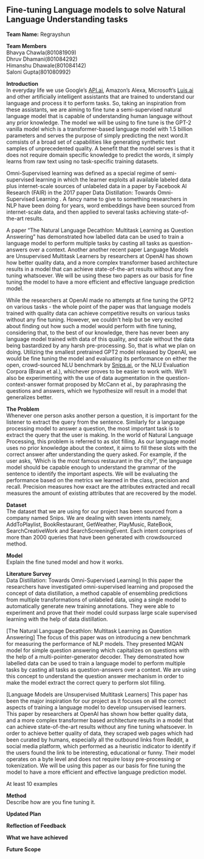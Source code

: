<h2 id="fine-tuning-language-models-to-solve-natural-language-understanding-tasks"><strong>Fine-tuning Language models to solve Natural Language Understanding tasks</strong></h2>
<p><strong>Team Name:</strong> Regrayshun</p>
<p><strong>Team Members</strong><br>
Bhavya Chawla(801081909)<br>
Dhruv Dhamani(801084292)<br>
Himanshu Dhawale(801084142)<br>
Saloni Gupta(801080992)</p>
<p><strong>Introduction</strong><br>
In everyday life we use Google’s <a href="http://API.ai">API.ai</a>, Amazon’s Alexa, Microsoft’s <a href="http://Luis.ai">Luis.ai</a> and other artificially intelligent assistants that are trained to understand our language and process it to perform tasks. So, taking an inspiration from these assistants, we are aiming to fine tune a semi-supervised natural language model that is capable of understanding human language without any prior knowledge. The model we will be using to fine tune is the GPT-2 vanilla model which is a transformer-based language model with 1.5 billion parameters and serves the purpose of simply predicting the next word.It comsists of a broad set of capabilities like generating synthetic text samples of unprecedented quality. A benefit that the model serves is that it does not require domain specific knowledge to predict the words, it simply learns from raw text using no task-specific training datasets.</p>
<p>Omni-Supervised learning was defined as a special regime of semi-supervised learning in which the learner exploits all available labeled data plus internet-scale sources of unlabeled data in a paper by Facebook AI Research (FAIR) in the 2017 paper Data Distillation: Towards Omni-Supervised Learning . A fancy name to give to something researchers in NLP have been doing for years, word embeddings have been sourced from internet-scale data, and then applied to several tasks achieving state-of-the-art results.</p>
<p>A paper “The Natural Language Decathlon: Multitask Learning as Question Answering” has demonstrated how labelled data can be used to train a language model to perform multiple tasks by casting all tasks as question-answers over a context. Another another recent paper Language Models are Unsupervised Multitask Learners by researchers at OpenAI has shown how better quality data, and a more complex transformer based architecture results in a model that can achieve state-of-the-art results without any fine tuning whatsoever. We will be using these two papers as our basis for fine tuning the model to have a more efficient and effective language prediction model.</p>
<p>While the researchers at OpenAI made no attempts at fine tuning the GPT2 on various tasks - the whole point of the paper was that language models trained with quality data can achieve competitive results on various tasks without any fine tuning. However, we couldn’t help but be very excited about finding out how such a model would perform with fine tuning, considering that, to the best of our knowledge, there has never been any language model trained with data of this quality, and scale without the data being bastardized by any harsh pre-processing. So, that is what we plan on doing. Utilizing the smallest pretrained GPT2 model released by OpenAI, we would be fine tuning the model and evaluating its performance on either the open, crowd-sourced NLU benchmark by <a href="http://Snips.ai">Snips.ai</a>, or the NLU Evaluation Corpora (Braun et al.), whichever proves to be easier to work with. We’ll also be experimenting with the use of data augmentation in the question-context-answer format proposed by McCann et al., by paraphrasing the questions and answers, which we hypothesize will result in a model that generalizes better.</p>
<p><strong>The Problem</strong><br>
Whenever one person asks another person a question, it is important for the listener to extract the query from the sentence. Similarly for a language processing model to answer a question, the most important task is to extract the query that the user is making. In the world of Natural Language Processing, this problem is referred to as slot filling. As our language model uses no prior knowledge about the context, it aims to fill these slots with the correct answer after understanding the query asked. For example, if the user asks, ‘Which is the most famous restaurant in the city?’, the language model should be capable enough to understand the grammar of the sentence to identify the important aspects. We will be evaluating the performance based on the metrics we learned in the class, precision and recall. Precision measures how exact are the attributes extracted and recall measures the amount of existing attributes that are recovered by the model.</p>
<p><strong>Dataset</strong><br>
The dataset that we are using for our project has been sourced from a company named Snips. We are dealing with seven intents namely, AddToPlaylist, BookRestaurant, GetWeather, PlayMusic, RateBook, SearchCreativeWork and SearchScreeningEvent. Each intent comprises of more than 2000 queries that have been generated with crowdsourced method.</p>
<p><strong>Model</strong><br>
Explain the fine tuned model and how it works.</p>
<p><strong>Literature Survey</strong><br>
Data Distillation: Towards Omni-Supervised Learning]
In this paper the researchers have investigated omni-supervised learning and proposed the concept of data distillation, a method capable of ensembling predictions from multiple transformations of unlabeled data, using a single model to automatically generate new training annotations. They were able to experiment and prove that their model could surpass large scale supervised learning with the help of data distillation.</p>
[The Natural Language Decathlon: Multitask Learning as Question Answering]
The focus of this paper was on introducing a new benchmark for measuring the performance of NLP models. They presented MQAN model for simple question answering which capitalizes on questions with the help of a multi-pointer-generator decoder. They demonstrated how labelled data can be used to train a language model to perform multiple tasks by casting all tasks as question-answers over a context. We are using this concept to understand the question answer mechanism in order to make the model extract the correct query to perform slot filling.</p>
[Language Models are Unsupervised Multitask Learners]
This paper has been the major inspiration for our project as it focuses on all the correct aspects of training a language model to develop unsupervised learners. This paper by researchers at OpenAI has shown how better quality data, and a more complex transformer based architecture results in a model that can achieve state-of-the-art results without any fine tuning whatsoever. In order to achieve better quality of data, they scraped web pages which had been curated by humans, especially all the outbound links from Reddit, a social media platform, which performed as a heuristic indicator to identify if the users found the link to be interesting, educational or funny. Their model operates on a byte level and does not require lossy pre-processing or tokenization. We will be using this paper as our basis for fine tuning the model to have a more efficient and effective language prediction model.</p>
At least 10 examples</p>
<p><strong>Method</strong><br>
Describe how are you fine tuning it.</p>
<p><strong>Updated Plan</strong></p>
<p><strong>Reflection of Feedback</strong></p>
<p><strong>What we have achieved</strong></p>
<p><strong>Future Scope</strong></p>
<p><img src="https://lh4.googleusercontent.com/BfpEeDUIgI-IRx-5QInO0JNBpB5_eQkDwIIq4jszusSaFI6UfWVPQGo8HhGywcZUdC5avxdYAYpzMPxUdiE5EJqHl_H8RV-A5EhUMu70lHqTDk0ffD9n0OhB_8m3eL3hghyB3oMV" alt=""></p>

